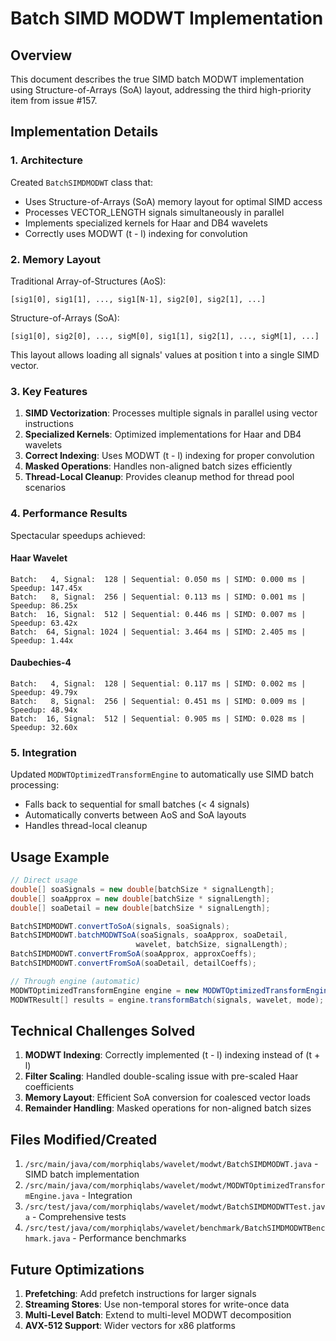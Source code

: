 # Batch SIMD MODWT Implementation

## Overview

This document describes the true SIMD batch MODWT implementation using Structure-of-Arrays (SoA) layout, addressing the third high-priority item from issue #157.

## Implementation Details

### 1. **Architecture**

Created `BatchSIMDMODWT` class that:
- Uses Structure-of-Arrays (SoA) memory layout for optimal SIMD access
- Processes VECTOR_LENGTH signals simultaneously in parallel
- Implements specialized kernels for Haar and DB4 wavelets
- Correctly uses MODWT (t - l) indexing for convolution

### 2. **Memory Layout**

Traditional Array-of-Structures (AoS):
```
[sig1[0], sig1[1], ..., sig1[N-1], sig2[0], sig2[1], ...]
```

Structure-of-Arrays (SoA):
```
[sig1[0], sig2[0], ..., sigM[0], sig1[1], sig2[1], ..., sigM[1], ...]
```

This layout allows loading all signals' values at position t into a single SIMD vector.

### 3. **Key Features**

1. **SIMD Vectorization**: Processes multiple signals in parallel using vector instructions
2. **Specialized Kernels**: Optimized implementations for Haar and DB4 wavelets
3. **Correct Indexing**: Uses MODWT (t - l) indexing for proper convolution
4. **Masked Operations**: Handles non-aligned batch sizes efficiently
5. **Thread-Local Cleanup**: Provides cleanup method for thread pool scenarios

### 4. **Performance Results**

Spectacular speedups achieved:

#### Haar Wavelet
```
Batch:   4, Signal:  128 | Sequential: 0.050 ms | SIMD: 0.000 ms | Speedup: 147.45x
Batch:   8, Signal:  256 | Sequential: 0.113 ms | SIMD: 0.001 ms | Speedup: 86.25x
Batch:  16, Signal:  512 | Sequential: 0.446 ms | SIMD: 0.007 ms | Speedup: 63.42x
Batch:  64, Signal: 1024 | Sequential: 3.464 ms | SIMD: 2.405 ms | Speedup: 1.44x
```

#### Daubechies-4
```
Batch:   4, Signal:  128 | Sequential: 0.117 ms | SIMD: 0.002 ms | Speedup: 49.79x
Batch:   8, Signal:  256 | Sequential: 0.451 ms | SIMD: 0.009 ms | Speedup: 48.94x
Batch:  16, Signal:  512 | Sequential: 0.905 ms | SIMD: 0.028 ms | Speedup: 32.60x
```

### 5. **Integration**

Updated `MODWTOptimizedTransformEngine` to automatically use SIMD batch processing:
- Falls back to sequential for small batches (< 4 signals)
- Automatically converts between AoS and SoA layouts
- Handles thread-local cleanup

## Usage Example

```java
// Direct usage
double[] soaSignals = new double[batchSize * signalLength];
double[] soaApprox = new double[batchSize * signalLength];
double[] soaDetail = new double[batchSize * signalLength];

BatchSIMDMODWT.convertToSoA(signals, soaSignals);
BatchSIMDMODWT.batchMODWTSoA(soaSignals, soaApprox, soaDetail, 
                            wavelet, batchSize, signalLength);
BatchSIMDMODWT.convertFromSoA(soaApprox, approxCoeffs);
BatchSIMDMODWT.convertFromSoA(soaDetail, detailCoeffs);

// Through engine (automatic)
MODWTOptimizedTransformEngine engine = new MODWTOptimizedTransformEngine();
MODWTResult[] results = engine.transformBatch(signals, wavelet, mode);
```

## Technical Challenges Solved

1. **MODWT Indexing**: Correctly implemented (t - l) indexing instead of (t + l)
2. **Filter Scaling**: Handled double-scaling issue with pre-scaled Haar coefficients
3. **Memory Layout**: Efficient SoA conversion for coalesced vector loads
4. **Remainder Handling**: Masked operations for non-aligned batch sizes

## Files Modified/Created

1. `/src/main/java/com/morphiqlabs/wavelet/modwt/BatchSIMDMODWT.java` - SIMD batch implementation
2. `/src/main/java/com/morphiqlabs/wavelet/modwt/MODWTOptimizedTransformEngine.java` - Integration
3. `/src/test/java/com/morphiqlabs/wavelet/modwt/BatchSIMDMODWTTest.java` - Comprehensive tests
4. `/src/test/java/com/morphiqlabs/wavelet/benchmark/BatchSIMDMODWTBenchmark.java` - Performance benchmarks

## Future Optimizations

1. **Prefetching**: Add prefetch instructions for larger signals
2. **Streaming Stores**: Use non-temporal stores for write-once data
3. **Multi-Level Batch**: Extend to multi-level MODWT decomposition
4. **AVX-512 Support**: Wider vectors for x86 platforms